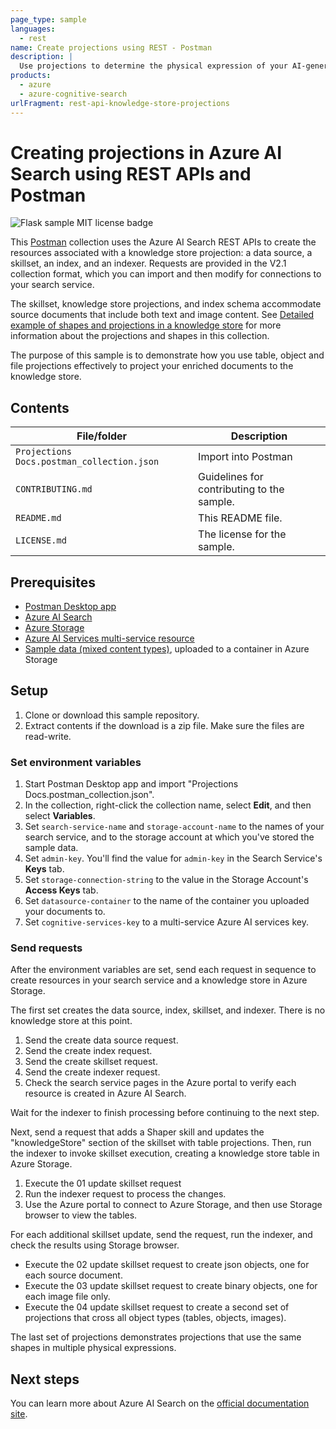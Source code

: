 ```yaml
---
page_type: sample
languages:
  - rest
name: Create projections using REST - Postman
description: |
  Use projections to determine the physical expression of your AI-generated content in an Azure AI Search knowledge store. 
products:
  - azure
  - azure-cognitive-search
urlFragment: rest-api-knowledge-store-projections
---
```


# Creating projections in Azure AI Search using REST APIs and Postman

![Flask sample MIT license badge](https://img.shields.io/badge/license-MIT-green.svg)

This [Postman](https://www.getpostman.com/) collection uses the Azure AI Search REST APIs to create the resources associated with a knowledge store projection: a data source, a skillset, an index, and an indexer. Requests are provided in the V2.1 collection format, which you can import and then modify for connections to your search service.

The skillset, knowledge store projections, and index schema accommodate source documents that include both text and image content. See [Detailed example of shapes and projections in a knowledge store](https://docs.microsoft.com/azure/search/knowledge-store-projections-example-long) for more information about the projections and shapes in this collection.

The purpose of this sample is to demonstrate how you use table, object and file projections effectively to project your enriched documents to the knowledge store. 

## Contents

| File/folder | Description |
|-------------|-------------|
| `Projections Docs.postman_collection.json`       | Import into Postman |
| `CONTRIBUTING.md` | Guidelines for contributing to the sample. |
| `README.md` | This README file. |
| `LICENSE.md`   | The license for the sample. |

## Prerequisites

+ [Postman Desktop app](https://www.getpostman.com/)
+ [Azure AI Search](https://docs.microsoft.com/azure/search/search-create-service-portal)
+ [Azure Storage](https://docs.microsoft.com/en-us/azure/storage/)
+ [Azure AI Services multi-service resource](https://docs.microsoft.com/azure/cognitive-services/cognitive-services-apis-create-account?tabs=multiservice%2Clinux) 
+ [Sample data (mixed content types)](https://github.com/Azure-Samples/azure-search-sample-data/tree/master/ai-enrichment-mixed-media), uploaded to a container in Azure Storage

## Setup

1. Clone or download this sample repository.
1. Extract contents if the download is a zip file. Make sure the files are read-write.

### Set environment variables

1. Start Postman Desktop app and import "Projections Docs.postman_collection.json".
1. In the collection, right-click the collection name, select **Edit**, and then select **Variables**.
1. Set `search-service-name` and `storage-account-name` to the names of your search service, and to the storage account at which you've stored the sample data.
1. Set `admin-key`. You'll find the value for `admin-key` in the Search Service's **Keys** tab. 
1. Set `storage-connection-string` to the value in the Storage Account's **Access Keys** tab. 
1. Set `datasource-container` to the name of the container you uploaded your documents to.
1. Set `cognitive-services-key` to a multi-service Azure AI services key.

### Send requests

After the environment variables are set, send each request in sequence to create resources in your search service and a knowledge store in Azure Storage.

The first set creates the data source, index, skillset, and indexer. There is no knowledge store at this point.

1. Send the create data source request.
1. Send the create index request.
1. Send the create skillset request.
1. Send the create indexer request.
1. Check the search service pages in the Azure portal to verify each resource is created in Azure AI Search. 

Wait for the indexer to finish processing before continuing to the next step.

Next, send a request that adds a Shaper skill and updates the "knowledgeStore" section of the skillset with table projections. Then, run the indexer to invoke skillset execution, creating a knowledge store table in Azure Storage.

1. Execute the 01 update skillset request
1. Run the indexer request to process the changes.
1. Use the Azure portal to connect to Azure Storage, and then use Storage browser to view the tables.

For each additional skillset update, send the request, run the indexer, and check the results using Storage browser.

+ Execute the 02 update skillset request to create json objects, one for each source document.
+ Execute the 03 update skillset request to create binary objects, one for each image file only.
+ Execute the 04 update skillset request to create a second set of projections that cross all object types (tables, objects, images).

The last set of projections demonstrates projections that use the same shapes in multiple physical expressions.

## Next steps

You can learn more about Azure AI Search on the [official documentation site](https://docs.microsoft.com/azure/search).
